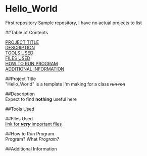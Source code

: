 # Hello_World
First repository
Sample repository, I have no actual projects to list  

##Table of Contents  

  [PROJECT TITLE](#Project-Title)  
  [DESCRIPTION](#Description)  
  [TOOLS USED](#Tools-Used)  
  [FILES USED](#Files-Used)  
  [HOW TO RUN PROGRAM](How-to-Run-Program)  
  [ADDITIONAL INFORMATION](Additional-Information)
  
##Project Title  
"Hello_World" is a template I'm making for a class ~~ruh roh~~  

##Description  
Expect to find **nothing** useful here  

##Tools Used  



##Files Used  
[link for ***very*** important files](https://www.youtube.com/watch?v=dQw4w9WgXcQ)


##How to Run Program  
Program? What *Program?*


##Additional Information  



